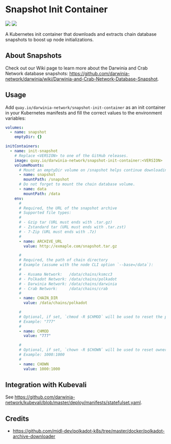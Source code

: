 # Snapshot Init Container

![](https://img.shields.io/github/workflow/status/darwinia-network/snapshot-init-container/Production)
![](https://img.shields.io/github/v/release/darwinia-network/snapshot-init-container)

A Kubernetes init container that downloads and extracts chain database snapshots to boost up node initializations.

## About Snapshots

Check out our Wiki page to learn more about the Darwinia and Crab Network database snapshots: <https://github.com/darwinia-network/darwinia/wiki/Darwinia-and-Crab-Network-Database-Snapshot>.

## Usage

Add `quay.io/darwinia-network/snapshot-init-container` as an init container in your Kubernetes manifests and fill the correct values to the environment variables:

```yaml
volumes:
  - name: snapshot
    emptyDir: {}

initContainers:
  - name: init-snapshot
    # Replace <VERSION> to one of the GitHub releases.
    image: quay.io/darwinia-network/snapshot-init-container:<VERSION>
    volumeMounts:
      # Mount an emptyDir volume on /snapshot helps continue downloading if the init container restarted.
      - name: snapshot
        mountPath: /snapshot
      # Do not forget to mount the chain database volume.
      - name: data
        mountPath: /data
    env:
      #
      # Required, the URL of the snapshot archive
      # Supported file types:
      #
      # - Gzip tar (URL must ends with .tar.gz)
      # - Zstandard tar (URL must ends with .tar.zst)
      # - 7-Zip (URL must ends with .7z)
      #
      - name: ARCHIVE_URL
        value: http://exmaple.com/snapshot.tar.gz

      #
      # Required, the path of chain directory
      # Example (assume with the node CLI option `--base=/data`):
      #
      # - Kusama Network:   /data/chains/ksmcc3
      # - Polkadot Network: /data/chains/polkadot
      # - Darwinia Network: /data/chains/darwinia
      # - Crab Network:     /data/chains/crab
      #
      - name: CHAIN_DIR
        value: /data/chains/polkadot

      #
      # Optional, if set, `chmod -R $CHMOD` will be used to reset the permissions of "db" directory
      # Example: "777"
      #
      - name: CHMOD
        value: "777"

      #
      # Optional, if set, `chown -R $CHOWN` will be used to reset owners (and groups) of "db" directory
      # Example: 1000:1000
      #
      - name: CHOWN
        value: 1000:1000
```

## Integration with Kubevali

See <https://github.com/darwinia-network/kubevali/blob/master/deploy/manifests/statefulset.yaml>.

## Credits

- <https://github.com/midl-dev/polkadot-k8s/tree/master/docker/polkadot-archive-downloader>
